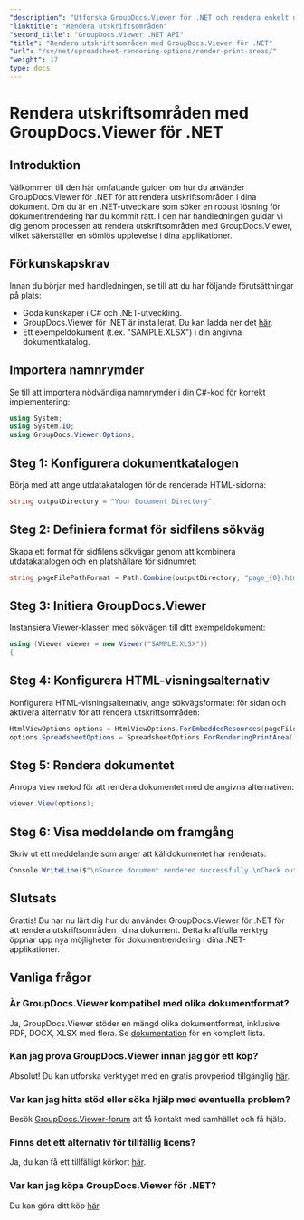 ```yaml
---
"description": "Utforska GroupDocs.Viewer för .NET och rendera enkelt utskriftsområden i olika dokumentformat. Prova den kostnadsfria testversionen nu!"
"linktitle": "Rendera utskriftsområden"
"second_title": "GroupDocs.Viewer .NET API"
"title": "Rendera utskriftsområden med GroupDocs.Viewer för .NET"
"url": "/sv/net/spreadsheet-rendering-options/render-print-areas/"
"weight": 17
type: docs
---
```

# Rendera utskriftsområden med GroupDocs.Viewer för .NET

## Introduktion
Välkommen till den här omfattande guiden om hur du använder GroupDocs.Viewer för .NET för att rendera utskriftsområden i dina dokument. Om du är en .NET-utvecklare som söker en robust lösning för dokumentrendering har du kommit rätt. I den här handledningen guidar vi dig genom processen att rendera utskriftsområden med GroupDocs.Viewer, vilket säkerställer en sömlös upplevelse i dina applikationer.
## Förkunskapskrav
Innan du börjar med handledningen, se till att du har följande förutsättningar på plats:
- Goda kunskaper i C# och .NET-utveckling.
- GroupDocs.Viewer för .NET är installerat. Du kan ladda ner det [här](https://releases.groupdocs.com/viewer/net/).
- Ett exempeldokument (t.ex. "SAMPLE.XLSX") i din angivna dokumentkatalog.
## Importera namnrymder
Se till att importera nödvändiga namnrymder i din C#-kod för korrekt implementering:
```csharp
using System;
using System.IO;
using GroupDocs.Viewer.Options;
```
## Steg 1: Konfigurera dokumentkatalogen
Börja med att ange utdatakatalogen för de renderade HTML-sidorna:
```csharp
string outputDirectory = "Your Document Directory";
```
## Steg 2: Definiera format för sidfilens sökväg
Skapa ett format för sidfilens sökvägar genom att kombinera utdatakatalogen och en platshållare för sidnumret:
```csharp
string pageFilePathFormat = Path.Combine(outputDirectory, "page_{0}.html");
```
## Steg 3: Initiera GroupDocs.Viewer
Instansiera Viewer-klassen med sökvägen till ditt exempeldokument:
```csharp
using (Viewer viewer = new Viewer("SAMPLE.XLSX"))
{
```
## Steg 4: Konfigurera HTML-visningsalternativ
Konfigurera HTML-visningsalternativ, ange sökvägsformatet för sidan och aktivera alternativ för att rendera utskriftsområden:
```csharp
HtmlViewOptions options = HtmlViewOptions.ForEmbeddedResources(pageFilePathFormat);
options.SpreadsheetOptions = SpreadsheetOptions.ForRenderingPrintArea();
```
## Steg 5: Rendera dokumentet
Anropa `View` metod för att rendera dokumentet med de angivna alternativen:
```csharp
viewer.View(options);
```
## Steg 6: Visa meddelande om framgång
Skriv ut ett meddelande som anger att källdokumentet har renderats:
```csharp
Console.WriteLine($"\nSource document rendered successfully.\nCheck output in {outputDirectory}.");
```
## Slutsats
Grattis! Du har nu lärt dig hur du använder GroupDocs.Viewer för .NET för att rendera utskriftsområden i dina dokument. Detta kraftfulla verktyg öppnar upp nya möjligheter för dokumentrendering i dina .NET-applikationer.
## Vanliga frågor
### Är GroupDocs.Viewer kompatibel med olika dokumentformat?
Ja, GroupDocs.Viewer stöder en mängd olika dokumentformat, inklusive PDF, DOCX, XLSX med flera. Se [dokumentation](https://tutorials.groupdocs.com/viewer/net/) för en komplett lista.
### Kan jag prova GroupDocs.Viewer innan jag gör ett köp?
Absolut! Du kan utforska verktyget med en gratis provperiod tillgänglig [här](https://releases.groupdocs.com/).
### Var kan jag hitta stöd eller söka hjälp med eventuella problem?
Besök [GroupDocs.Viewer-forum](https://forum.groupdocs.com/c/viewer/9) att få kontakt med samhället och få hjälp.
### Finns det ett alternativ för tillfällig licens?
Ja, du kan få ett tillfälligt körkort [här](https://purchase.groupdocs.com/temporary-license/).
### Var kan jag köpa GroupDocs.Viewer för .NET?
Du kan göra ditt köp [här](https://purchase.groupdocs.com/buy).